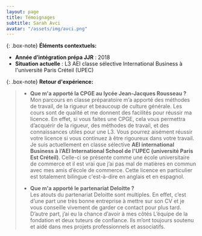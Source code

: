 ```yaml
---
layout: page
title: Témoignages
subtitle: Sarah Avci 
avatar: "/assets/img/avci.png"
---
```

{: .box-note}
**Éléments contextuels:**

- **Année d’intégration prépa JJR** : 2018
- **Situation actuelle** : L3 AEI classe sélective International Business à l'université Paris Créteil (UPEC)

{: .box-note}
**Retour d'expérience:** 
>
>- **Que m'a apporté la CPGE au lycée Jean-Jacques Rousseau ?**  
>Mon parcours en classe préparatoire m’a apporté des méthodes de travail, de la rigueur et beaucoup de culture générale. Les cours sont de qualité et me donnent des facilités pour réussir ma licence. En effet, si vous faites une CPGE, cela vous permettra d’acquérir de la rigueur, des méthodes de travail, et des connaissances utiles pour une L3. Vous pourrez aisément réussir votre licence si vous continuez à être rigoureux dans votre travail. Je suis actuellement en classe sélective **AEI international Business à l’AEI International School de l'UPEC (université Paris Est Créteil)**. Celle-ci se présente comme une école universitaire de commerce et il est vrai que j’ai pas mal de matières en commun avec mes amis d’école de commerce. Cette licence en particulier est totalement bilingue c'est-à-dire en anglais et en espagnol. 
>
>- **Que m'a apporté le partenariat Deloitte ?**  
>Les atouts du partenariat Deloitte sont multiples. En effet, c’est d’une part une très bonne entreprise à mettre sur son CV et je vous conseille vivement de garder ce contact pour plus tard. D’autre part, j’ai eu la chance d’avoir à mes côtés L’équipe de la fondation et deux tuteurs de confiance. Ils m’ont toujours soutenu et aidé dans mes projets professionnels et associatifs. 

